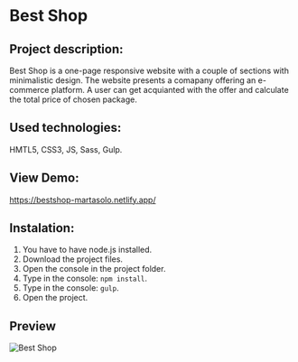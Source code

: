 # Best Shop

## Project description:

Best Shop is a one-page responsive website with a couple of sections with minimalistic design.
The website presents a comapany offering an e-commerce platform. A user can get acquianted with the offer and calculate the total price of chosen package.

## Used technologies:

HMTL5, CSS3, JS, Sass, Gulp.

## View Demo:

https://bestshop-martasolo.netlify.app/

## Instalation:

1. You have to have node.js installed.
2. Download the project files.
3. Open the console in the project folder.
4. Type in the console: `npm install`.
5. Type in the console: `gulp`.
6. Open the project.

## Preview

![Best Shop](https://github.com/MartaSolo/bestShop/blob/main/Best_Shop.gif)
